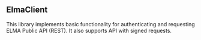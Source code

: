 ## ElmaClient

This library implements basic functionality for authenticating and requesting ELMA Public API (REST).
It also supports API with signed requests.
